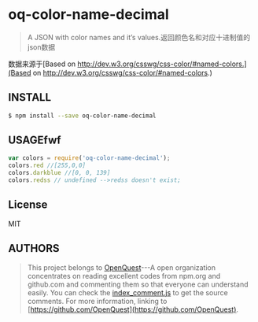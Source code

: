 # oq-color-name-decimal

> A JSON with color names and it’s values.返回颜色名和对应十进制值的json数据

数据来源于[Based on http://dev.w3.org/csswg/css-color/#named-colors.](Based on http://dev.w3.org/csswg/css-color/#named-colors.)

## INSTALL
```sh
$ npm install --save oq-color-name-decimal
```
## USAGEfwf
```js
var colors = require('oq-color-name-decimal');
colors.red //[255,0,0]
colors.darkblue //[0, 0, 139]
colors.redss // undefined -->redss doesn't exist;
```
## License

MIT

## AUTHORS
> This project belongs to [OpenQuest](https://github.com/OpenQuest)---A open organization concentrates on reading excellent codes from npm.org and github.com and commenting them so that everyone can understand easily.
> You can check the [index_comment.js](./index_comment.js) to get the source comments.
> For more information, linking to [https://github.com/OpenQuest](https://github.com/OpenQuest).